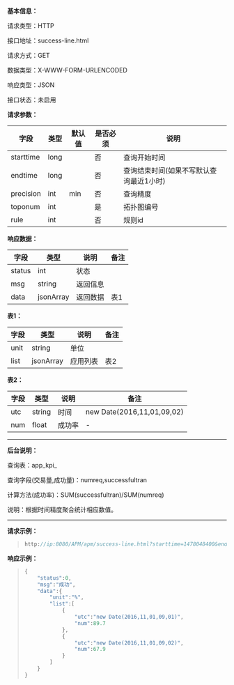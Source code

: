 **基本信息：**

请求类型：HTTP

接口地址：success-line.html

请求方式：GET

数据类型：X-WWW-FORM-URLENCODED

响应类型：JSON

接口状态：未启用

**请求参数：**

| **字段** | **类型** | **默认值** | **是否必须** | **说明** |
| --- | --- | --- | --- | --- |
| starttime | long | | 否 | 查询开始时间 |
| endtime | long | | 否 | 查询结束时间\(如果不写默认查询最近1小时\) |
| precision | int | min | 否 | 查询精度 |
| toponum | int | | 是 | 拓扑图编号 |
| rule | int | | 否 | 规则id |

**响应数据：**

| **字段** | **类型** | **说明** | **备注** |
| --- | --- | --- | --- |
| status | int | 状态 | |
| msg | string | 返回信息 | |
| data | jsonArray | 返回数据 | 表1 |

**表1：**

| **字段** | **类型** | **说明** | **备注** |
| --- | --- | --- | --- |
| unit | string | 单位 | |
| list | jsonArray | 应用列表 | 表2 |

**表2：**

| **字段** | **类型** | **说明** | **备注** |
| --- | --- | --- | --- |
| utc | string | 时间 | new Date\(2016,11,01,09,02\) |
| num | float | 成功率 | - |

---

**后台说明：**

查询表：app\_kpi\_

查询字段\(交易量,成功量\)：numreq,successfultran

计算方法\(成功率\)：SUM(successfultran)/SUM\(numreq\)

说明：根据时间精度聚合统计相应数值。

---

**请求示例：**

> ```js
> http://ip:8080/APM/apm/success-line.html?starttime=1478048400&endtime=1478052000&precision=1
> ```

**响应示例：**

> ```js
> {
>     "status":0,
>     "msg":"成功",
>     "data":{
>         "unit":"%",
>         "list":[
>             {
>                 "utc":"new Date(2016,11,01,09,01)",
>                 "num":89.7
>             },
>             {
>                 "utc":"new Date(2016,11,01,09,02)",
>                 "num":67.9
>             }
>         ]
>     }
> }
> ```

